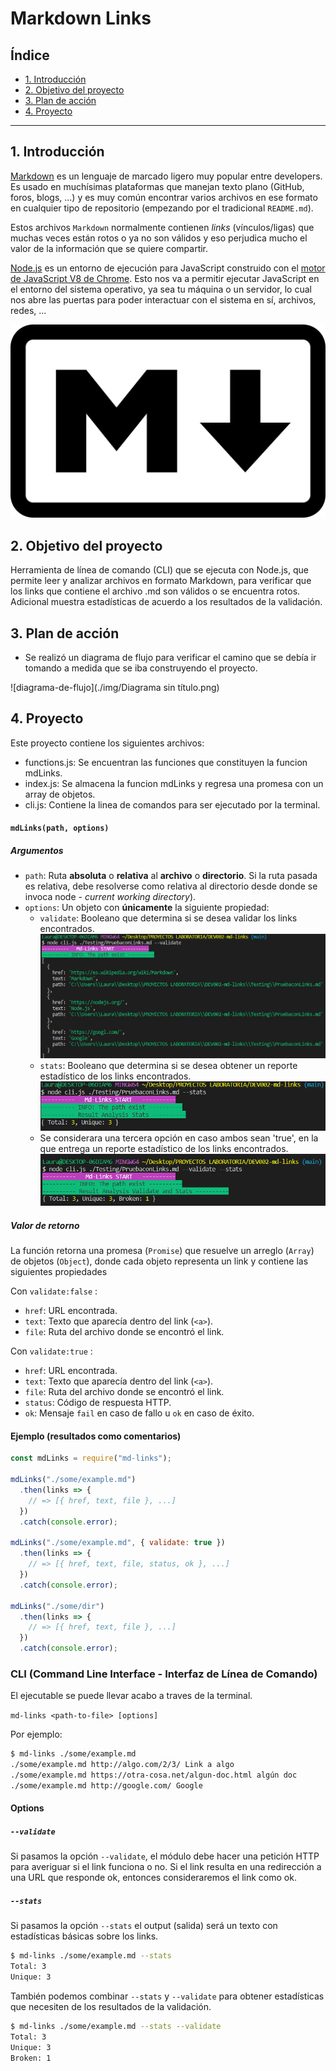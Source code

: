 # Markdown Links

## Índice

* [1. Introducción](#1-introducción)
* [2. Objetivo del proyecto](#2-objetivo-del-proyecto)
* [3. Plan de acción](#3-plan-de-acción)
* [4. Proyecto](#4-proyecto)

***

## 1. Introducción

[Markdown](https://es.wikipedia.org/wiki/Markdown) es un lenguaje de marcado
ligero muy popular entre developers. Es usado en muchísimas plataformas que
manejan texto plano (GitHub, foros, blogs, ...) y es muy común
encontrar varios archivos en ese formato en cualquier tipo de repositorio
(empezando por el tradicional `README.md`).

Estos archivos `Markdown` normalmente contienen _links_ (vínculos/ligas) que
muchas veces están rotos o ya no son válidos y eso perjudica mucho el valor de
la información que se quiere compartir.

[Node.js](https://nodejs.org/es/) es un entorno de ejecución para JavaScript
construido con el [motor de JavaScript V8 de Chrome](https://developers.google.com/v8/).
Esto nos va a permitir ejecutar JavaScript en el entorno del sistema operativo,
ya sea tu máquina o un servidor, lo cual nos abre las puertas para poder
interactuar con el sistema en sí, archivos, redes, ...

![md-links](./img/Markdown.png)

## 2. Objetivo del proyecto

Herramienta de línea de comando (CLI) que se ejecuta con Node.js, que permite leer y analizar archivos en formato Markdown, para verificar que los links que contiene el archivo .md son válidos o se encuentra rotos. Adicional muestra estadísticas de acuerdo a los resultados de la validación.

## 3. Plan de acción

 - Se realizó un diagrama de flujo para verificar el camino que se debía ir tomando a medida que se iba construyendo el proyecto.

 ![diagrama-de-flujo](./img/Diagrama sin título.png)

## 4. Proyecto

Este proyecto contiene los siguientes archivos:

- functions.js: Se encuentran las funciones que constituyen la funcion mdLinks.
- index.js: Se almacena la funcion mdLinks y regresa una promesa con un array de objetos.
- cli.js: Contiene la linea de comandos para ser ejecutado por la terminal.

#### `mdLinks(path, options)`

##### Argumentos

* `path`: Ruta **absoluta** o **relativa** al **archivo** o **directorio**.
Si la ruta pasada es relativa, debe resolverse como relativa al directorio
desde donde se invoca node - _current working directory_).
* `options`: Un objeto con **únicamente** la siguiente propiedad:
  - `validate`: Booleano que determina si se desea validar los links
    encontrados. 
    ![validate](./img/Validate.png)
  - `stats`: Booleano que determina si se desea obtener un reporte estadístico de los links
    encontrados.
    ![stats](./img/Stats.png)
  - Se considerara una tercera opción en caso ambos sean 'true', en la que entrega un reporte estadístico de los links
   encontrados.
   ![validate-stats](./img/ValidateStats.png)


##### Valor de retorno

La función retorna una promesa (`Promise`) que resuelve un arreglo (`Array`) de objetos (`Object`), 
donde cada objeto representa un link y contiene las siguientes propiedades

Con `validate:false` :

* `href`: URL encontrada.
* `text`: Texto que aparecía dentro del link (`<a>`).
* `file`: Ruta del archivo donde se encontró el link.

Con `validate:true` :

* `href`: URL encontrada.
* `text`: Texto que aparecía dentro del link (`<a>`).
* `file`: Ruta del archivo donde se encontró el link.
* `status`: Código de respuesta HTTP.
* `ok`: Mensaje `fail` en caso de fallo u `ok` en caso de éxito.

#### Ejemplo (resultados como comentarios)

```js
const mdLinks = require("md-links");

mdLinks("./some/example.md")
  .then(links => {
    // => [{ href, text, file }, ...]
  })
  .catch(console.error);

mdLinks("./some/example.md", { validate: true })
  .then(links => {
    // => [{ href, text, file, status, ok }, ...]
  })
  .catch(console.error);

mdLinks("./some/dir")
  .then(links => {
    // => [{ href, text, file }, ...]
  })
  .catch(console.error);
```

### CLI (Command Line Interface - Interfaz de Línea de Comando)

El ejecutable se puede llevar acabo a traves de la terminal.

`md-links <path-to-file> [options]`

Por ejemplo:

```sh
$ md-links ./some/example.md
./some/example.md http://algo.com/2/3/ Link a algo
./some/example.md https://otra-cosa.net/algun-doc.html algún doc
./some/example.md http://google.com/ Google
```

#### Options

##### `--validate`

Si pasamos la opción `--validate`, el módulo debe hacer una petición HTTP para
averiguar si el link funciona o no. Si el link resulta en una redirección a una
URL que responde ok, entonces consideraremos el link como ok.

##### `--stats`

Si pasamos la opción `--stats` el output (salida) será un texto con estadísticas
básicas sobre los links.

```sh
$ md-links ./some/example.md --stats
Total: 3
Unique: 3
```

También podemos combinar `--stats` y `--validate` para obtener estadísticas que
necesiten de los resultados de la validación.

```sh
$ md-links ./some/example.md --stats --validate
Total: 3
Unique: 3
Broken: 1
```
